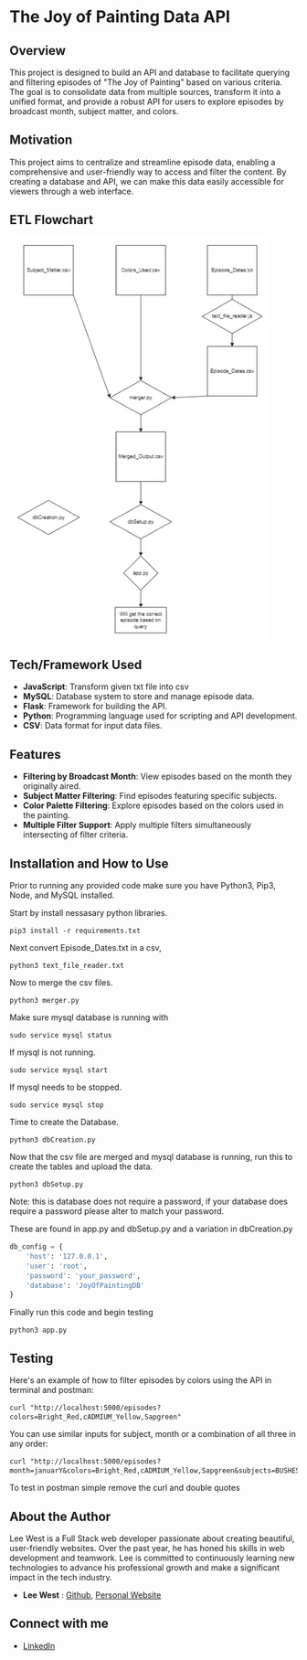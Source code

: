 # The Joy of Painting Data API

## Overview

This project is designed to build an API and database to facilitate querying and filtering episodes of "The Joy of Painting" based on various criteria. The goal is to consolidate data from multiple sources, transform it into a unified format, and provide a robust API for users to explore episodes by broadcast month, subject matter, and colors.

## Motivation

This project aims to centralize and streamline episode data, enabling a comprehensive and user-friendly way to access and filter the content. By creating a database and API, we can make this data easily accessible for viewers through a web interface.

## ETL Flowchart

![ETL Screenshot](images/ETL.png)

## Tech/Framework Used

- **JavaScript**: Transform given txt file into csv
- **MySQL**: Database system to store and manage episode data.
- **Flask**: Framework for building the API.
- **Python**: Programming language used for scripting and API development.
- **CSV**: Data format for input data files.

## Features

- **Filtering by Broadcast Month**: View episodes based on the month they originally aired.
- **Subject Matter Filtering**: Find episodes featuring specific subjects.
- **Color Palette Filtering**: Explore episodes based on the colors used in the painting.
- **Multiple Filter Support**: Apply multiple filters simultaneously intersecting of filter criteria.

## Installation and How to Use

Prior to running any provided code make sure you have Python3, Pip3, Node, and MySQL installed.

Start by install nessasary python libraries.

```
pip3 install -r requirements.txt
```

Next convert Episode_Dates.txt in a csv,

```
python3 text_file_reader.txt
```

Now to merge the csv files.
```
python3 merger.py
```

Make sure mysql database is running with
```
sudo service mysql status
```

If mysql is not running.
```
sudo service mysql start
```

If mysql needs to be stopped.
```
sudo service mysql stop
```

Time to create the Database.
```
python3 dbCreation.py
```

Now that the csv file are merged and mysql database is running, run this to create the tables and upload the data.

```
python3 dbSetup.py
```

Note: this is database does not require a password, if your database does require a password please alter to match your password.

These are found in app.py and dbSetup.py and a variation in dbCreation.py

```python
db_config = {
    'host': '127.0.0.1',
    'user': 'root',
    'password': 'your_password',
    'database': 'JoyOfPaintingDB'
}
```

Finally run this code and begin testing

```
python3 app.py
```

## Testing

Here's an example of how to filter episodes by colors using the API in terminal and postman:

```
curl "http://localhost:5000/episodes?colors=Bright_Red,cADMIUM_Yellow,Sapgreen"
```

You can use similar inputs for subject, month or a combination of all three in any order:
```
curl "http://localhost:5000/episodes?month=januarY&colors=Bright_Red,cADMIUM_Yellow,Sapgreen&subjects=BUSHES,RiveR,grass"
```

To test in postman simple remove the curl and double quotes

## About the Author

Lee West is a Full Stack web developer passionate about creating beautiful, user-friendly websites. Over the past year, he has honed his skills in web development and teamwork. Lee is committed to continuously learning new technologies to advance his professional growth and make a significant impact in the tech industry.

- **Lee West** : [Github](https://github.com/LeeWest89), [Personal Website](https://www.lee-west.com/)

## Connect with me

- [LinkedIn](https://www.linkedin.com/in/lee-a-west/)